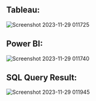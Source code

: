 ## Tableau:
![Screenshot 2023-11-29 011725](https://github.com/yashsharma1812/HR-Analytics-Project/assets/145771141/35a22be6-96b8-4373-bc3a-710e561d2fcb)

## Power BI:
![Screenshot 2023-11-29 011740](https://github.com/yashsharma1812/HR-Analytics-Project/assets/145771141/b4e5a7b2-fdee-4bb5-8a70-6103d8ddd008)


## SQL Query Result:
![Screenshot 2023-11-29 011945](https://github.com/yashsharma1812/HR-Analytics-Project/assets/145771141/e2e9b26e-33ea-4c3e-97c9-44606c3f7d00)
